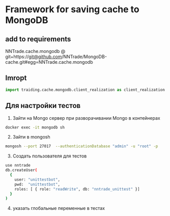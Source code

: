 # Framework for saving cache to MongoDB
## add to requirements
NNTrade.cache.mongodb @ git+https://git@github.com/NNTrade/MongoDB-cache.git#egg=NNTrade.cache.mongodb

## Imropt
```python
import traiding.cache.mongodb.client_realization as client_realization
```

## Для настройки тестов
1. Зайти на Mongo сервер
при разворачивании Mongo в контейнерах
```bash
docker exec -it mongodb sh
```
2. Зайти в mongosh
```bash
mongosh --port 27017  --authenticationDatabase "admin" -u "root" -p
```
3. Создать пользователя для тестов
```bash
use nntrade
db.createUser(
  {
    user: "unittestbot",
    pwd:  "unittestbot",
    roles: [ { role: "readWrite", db: "nntrade_unittest" }]
  }
)
```
4. указать глобальные переменные в тестах
